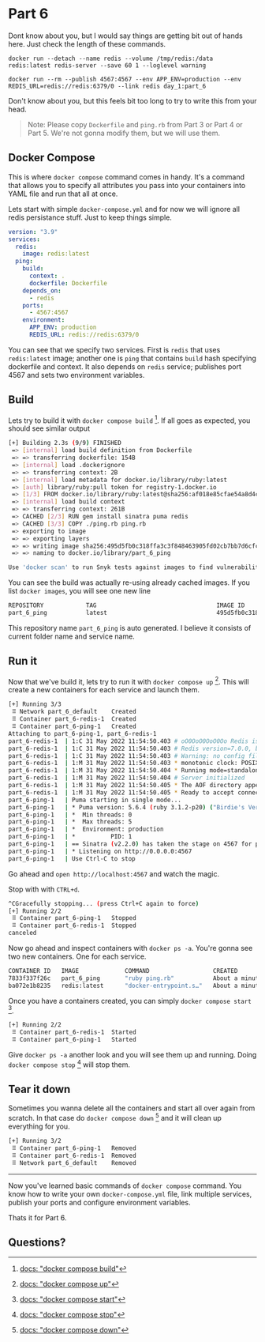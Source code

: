# Part 6
Dont know about you, but I would say things are getting bit out of hands here. Just check the length of these commands.

`docker run --detach --name redis --volume /tmp/redis:/data redis:latest redis-server --save 60 1 --loglevel warning`

`docker run --rm --publish 4567:4567 --env APP_ENV=production --env REDIS_URL=redis://redis:6379/0 --link redis day_1:part_6`

Don't know about you, but this feels bit too long to try to write this from your head.

> Note: Please copy `Dockerfile` and `ping.rb` from Part 3 or Part 4 or Part 5. We're not gonna modify them, but we will use them.

## Docker Compose
This is where `docker compose` command comes in handy. It's a command that allows you to specify all attributes you pass into your containers into YAML file and run that all at once.

Lets start with simple `docker-compose.yml` and for now we will ignore all redis persistance stuff. Just to keep things simple.

```yaml
version: "3.9"
services:
  redis:
    image: redis:latest
  ping:
    build:
      context: .
      dockerfile: Dockerfile
    depends_on:
      - redis
    ports:
      - 4567:4567
    environment:
      APP_ENV: production
      REDIS_URL: redis://redis:6379/0
```

You can see that we specify two services. First is `redis` that uses `redis:latest` image; another one is `ping` that contains `build` hash specifying dockerfile and context. It also depends on `redis` service; publishes port 4567 and sets two environment variables.

## Build
Lets try to build it with `docker compose build` [^1]. If all goes as expected, you should see similar output

```sh
[+] Building 2.3s (9/9) FINISHED
 => [internal] load build definition from Dockerfile                                                                          0.0s
 => => transferring dockerfile: 154B                                                                                          0.0s
 => [internal] load .dockerignore                                                                                             0.0s
 => => transferring context: 2B                                                                                               0.0s
 => [internal] load metadata for docker.io/library/ruby:latest                                                                2.2s
 => [auth] library/ruby:pull token for registry-1.docker.io                                                                   0.0s
 => [1/3] FROM docker.io/library/ruby:latest@sha256:af018e85cfae54a8d4c803640663e26232f49f31bfbe8b876e678e5365bc13ff          0.0s
 => [internal] load build context                                                                                             0.0s
 => => transferring context: 261B                                                                                             0.0s
 => CACHED [2/3] RUN gem install sinatra puma redis                                                                           0.0s
 => CACHED [3/3] COPY ./ping.rb ping.rb                                                                                       0.0s
 => exporting to image                                                                                                        0.0s
 => => exporting layers                                                                                                       0.0s
 => => writing image sha256:495d5fb0c318ffa3c3f848463905fd02cb7bb7d6cfc5944e3264a735d14ac1da                                  0.0s
 => => naming to docker.io/library/part_6_ping                                                                                0.0s

Use 'docker scan' to run Snyk tests against images to find vulnerabilities and learn how to fix them
```

You can see the build was actually re-using already cached images. If you list `docker images`, you will see one new line

```sh
REPOSITORY            TAG                                  IMAGE ID       CREATED             SIZE
part_6_ping           latest                               495d5fb0c318   About an hour ago   851MB
```

This repository name `part_6_ping` is auto generated. I believe it consists of current folder name and service name.

## Run it
Now that we've build it, lets try to run it with `docker compose up` [^2]. This will create a new containers for each service and launch them.

```sh
[+] Running 3/3
 ⠿ Network part_6_default    Created                                                                                          0.0s
 ⠿ Container part_6-redis-1  Created                                                                                          0.0s
 ⠿ Container part_6-ping-1   Created                                                                                          0.0s
Attaching to part_6-ping-1, part_6-redis-1
part_6-redis-1  | 1:C 31 May 2022 11:54:50.403 # oO0OoO0OoO0Oo Redis is starting oO0OoO0OoO0Oo
part_6-redis-1  | 1:C 31 May 2022 11:54:50.403 # Redis version=7.0.0, bits=64, commit=00000000, modified=0, pid=1, just started
part_6-redis-1  | 1:C 31 May 2022 11:54:50.403 # Warning: no config file specified, using the default config. In order to specify a config file use redis-server /path/to/redis.conf
part_6-redis-1  | 1:M 31 May 2022 11:54:50.403 * monotonic clock: POSIX clock_gettime
part_6-redis-1  | 1:M 31 May 2022 11:54:50.404 * Running mode=standalone, port=6379.
part_6-redis-1  | 1:M 31 May 2022 11:54:50.404 # Server initialized
part_6-redis-1  | 1:M 31 May 2022 11:54:50.405 * The AOF directory appendonlydir doesn\'t exist
part_6-redis-1  | 1:M 31 May 2022 11:54:50.405 * Ready to accept connections
part_6-ping-1   | Puma starting in single mode...
part_6-ping-1   | * Puma version: 5.6.4 (ruby 3.1.2-p20) ("Birdie's Version")
part_6-ping-1   | *  Min threads: 0
part_6-ping-1   | *  Max threads: 5
part_6-ping-1   | *  Environment: production
part_6-ping-1   | *          PID: 1
part_6-ping-1   | == Sinatra (v2.2.0) has taken the stage on 4567 for production with backup from Puma
part_6-ping-1   | * Listening on http://0.0.0.0:4567
part_6-ping-1   | Use Ctrl-C to stop
```

Go ahead and `open http://localhost:4567` and watch the magic.

Stop with with `CTRL+d`.

```sh
^CGracefully stopping... (press Ctrl+C again to force)
[+] Running 2/2
 ⠿ Container part_6-ping-1   Stopped                                                                                        0.1s
 ⠿ Container part_6-redis-1  Stopped                                                                                        0.1s
canceled
```

Now go ahead and inspect containers with `docker ps -a`. You're gonna see two new containers. One for each service.

```sh
CONTAINER ID   IMAGE             COMMAND                  CREATED              STATUS                      PORTS        NAMES
7833f337f26c   part_6_ping       "ruby ping.rb"           About a minute ago   Exited (1) 30 seconds ago                part_6-ping-1
ba072e1b8235   redis:latest      "docker-entrypoint.s…"   About a minute ago   Exited (0) 30 seconds ago                part_6-redis-1
```

Once you have a containers created, you can simply `docker compose start` [^3].

```sh
[+] Running 2/2
 ⠿ Container part_6-redis-1  Started                                                                                         0.2s
 ⠿ Container part_6-ping-1   Started                                                                                         0.2s
```

Give `docker ps -a` another look and you will see them up and running. Doing `docker compose stop` [^4] will stop them.

## Tear it down
Sometimes you wanna delete all the containers and start all over again from scratch. In that case do `docker compose down` [^5] and it will clean up everything for you.

```sh
[+] Running 3/2
 ⠿ Container part_6-ping-1   Removed                                                                                         0.1s
 ⠿ Container part_6-redis-1  Removed                                                                                         0.2s
 ⠿ Network part_6_default    Removed                                                                                         0.0s
```

 ---
 Now you've learned basic commands of `docker compose` command. You know how to write your own `docker-compose.yml` file, link multiple services, publish your ports and configure environment variables.

Thats it for Part 6.

## Questions?

[^1]: [docs: "docker compose build"](https://docs.docker.com/engine/reference/commandline/compose_build/)
[^2]: [docs: "docker compose up"](https://docs.docker.com/engine/reference/commandline/compose_up/)
[^3]: [docs: "docker compose start"](https://docs.docker.com/engine/reference/commandline/compose_start/)
[^4]: [docs: "docker compose stop"](https://docs.docker.com/engine/reference/commandline/compose_stop/)
[^5]: [docs: "docker compose down"](https://docs.docker.com/engine/reference/commandline/compose_down/)
